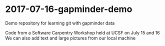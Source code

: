 
# 2017-07-16-gapminder-demo
Demo repository for learning git with gapminder data

Code from a Software Carpentry Workshop held at UCSF on July 15 and 16
We can also add text and large pictures from our local machine
